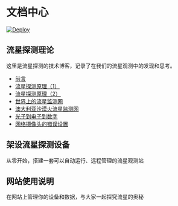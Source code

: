 # 文档中心

[![Deploy](https://github.com/quan787/blog_meteoroid_fit/actions/workflows/deploy.yml/badge.svg)](https://github.com/quan787/blog_meteoroid_fit/actions/workflows/deploy.yml)

## 流星探测理论

这里是流星探测的技术博客，记录了在我们的流星观测中的发现和思考。

* [前言](meteor/motivation)
* [流星探测原理（1）](meteor/concepts)
* [流星探测原理（2）](meteor/concepts2)
* [世界上的流星监测网](meteor/networks)
* [澳大利亚沙漠火流星监测网](meteor/DFN.md)
* [光子到电子到数字](/meteor/photon_to_digit)
* [网络摄像头的错误设置](/meteor/wrong_settings)


## 架设流星探测设备

从零开始，搭建一套可以自动运行、远程管理的流星观测站

## 网站使用说明

在网站上管理你的设备和数据，与大家一起探究流星的奥秘